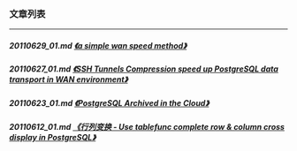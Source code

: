 ### 文章列表  
----  
##### 20110629_01.md   [《a simple wan speed method》](20110629_01.md)  
##### 20110627_01.md   [《SSH Tunnels Compression speed up PostgreSQL data transport in WAN environment》](20110627_01.md)  
##### 20110623_01.md   [《PostgreSQL Archived in the Cloud》](20110623_01.md)  
##### 20110612_01.md   [《行列变换 - Use tablefunc complete row & column cross display in PostgreSQL》](20110612_01.md)  
